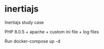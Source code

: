 # inertiajs
Inertiajs study case

PHP 8.0.5 + apache + custom ini file + log files

Run docker-compose up -d

